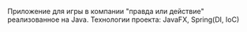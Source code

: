 Приложение для игры в компании "правда или действие" реализованное на Java.
Технологии проекта: JavaFX, Spring(DI, IoC)
